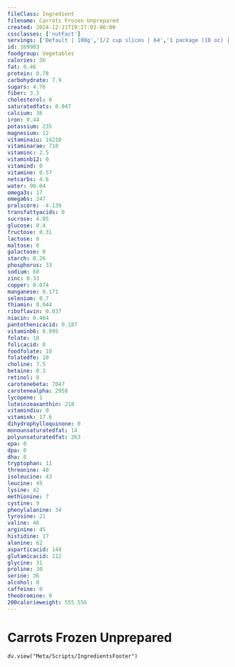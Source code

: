 ```yaml
---
fileClass: Ingredient
filename: Carrots Frozen Unprepared
created: 2024-12-21T19:27:02-06:00
cssclasses: ['nutFact']
servings: ['Default | 100g','1/2 cup slices | 64','1 package (10 oz) | 284']
id: 169983
foodgroup: Vegetables
calories: 36
fat: 0.46
protein: 0.78
carbohydrate: 7.9
sugars: 4.76
fiber: 3.3
cholesterol: 0
saturatedfats: 0.047
calcium: 36
iron: 0.44
potassium: 235
magnesium: 12
vitaminaiu: 14210
vitaminarae: 710
vitaminc: 2.5
vitaminb12: 0
vitamind: 0
vitamine: 0.57
netcarbs: 4.6
water: 90.04
omega3s: 17
omega6s: 247
pralscore: -4.139
transfattyacids: 0
sucrose: 4.05
glucose: 0.4
fructose: 0.31
lactose: 0
maltose: 0
galactose: 0
starch: 0.26
phosphorus: 33
sodium: 68
zinc: 0.33
copper: 0.074
manganese: 0.171
selenium: 0.7
thiamin: 0.044
riboflavin: 0.037
niacin: 0.464
pantothenicacid: 0.187
vitaminb6: 0.095
folate: 10
folicacid: 0
foodfolate: 10
folatedfe: 10
choline: 7.5
betaine: 0.3
retinol: 0
carotenebeta: 7047
carotenealpha: 2958
lycopene: 1
luteinzeaxanthin: 218
vitamindiu: 0
vitamink: 17.6
dihydrophylloquinone: 0
monounsaturatedfat: 14
polyunsaturatedfat: 263
epa: 0
dpa: 0
dha: 0
tryptophan: 11
threonine: 40
isoleucine: 43
leucine: 45
lysine: 42
methionine: 7
cystine: 9
phenylalanine: 34
tyrosine: 21
valine: 46
arginine: 45
histidine: 17
alanine: 62
asparticacid: 144
glutamicacid: 212
glycine: 31
proline: 30
serine: 36
alcohol: 0
caffeine: 0
theobromine: 0
200calorieweight: 555.556
---
```


# Carrots Frozen Unprepared

```dataviewjs
dv.view("Meta/Scripts/IngredientsFooter")
```